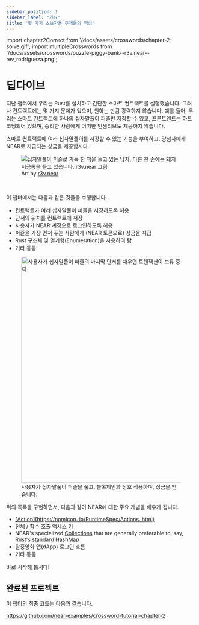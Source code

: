```yaml
---
sidebar_position: 1
sidebar_label: "개요"
title: "몇 가지 초보자용 주제들의 핵심"
---
```


import chapter2Correct from '/docs/assets/crosswords/chapter-2-solve.gif';
import multipleCrosswords from '/docs/assets/crosswords/puzzle-piggy-bank--r3v.near--rev_rodrigueza.png';

# 딥다이브

지난 챕터에서 우리는 Rust를 설치하고 간단한 스마트 컨트랙트를 실행했습니다. 그러나 컨트랙트에는 몇 가지 문제가 있으며, 원하는 만큼 강력하지 않습니다. 예를 들어, 우리는 스마트 컨트랙트에 하나의 십자말풀이 퍼즐만 저장할 수 있고, 프론트엔드는 하드코딩되어 있으며, 승리한 사람에게 어떠한 인센티브도 제공하지 않습니다.

스마트 컨트랙트에 여러 십자말풀이를 저장할 수 있는 기능을 부여하고, 당첨자에게 NEAR로 지급되는 상금을 제공합시다.

<figure>
    <img src={multipleCrosswords} alt="십자말풀이 퍼즐로 가득 찬 책을 들고 있는 남자, 다른 한 손에는 돼지 저금통을 들고 있습니다. r3v.near 그림"/>
    <figcaption className="full-width">Art by <a href="https://twitter.com/rev_rodrigueza" target="_blank">r3v.near</a></figcaption>
</figure>

<br/>

이 챕터에서는 다음과 같은 것들을 수행합니다.

- 컨트랙트가 여러 십자말풀이 퍼즐을 저장하도록 허용
- 단서의 위치를 컨트랙트에 저장
- 사용자가 NEAR 계정으로 로그인하도록 허용
- 퍼즐을 가장 먼저 푸는 사람에게 (NEAR 토큰으로) 상금을 지급
- Rust 구조체 및 열거형(Enumeration)을 사용하여 탐
- 기타 등등

<figure>
    <img src={chapter2Correct} width="600" alt="사용자가 십자말풀이 퍼즐의 마지막 단서를 채우면 트랜잭션이 보류 중이라는 오버레이가 나타납니다" />
    <figcaption>사용자가 십자말풀이 퍼즐을 풀고, 블록체인과 상호 작용하며, 상금을 받습니다.</figcaption>
</figure>

위의 목록을 구현하면서, 다음과 같이 NEAR에 대한 주요 개념을 배우게 됩니다.

- [[Action](https://nomicon. io/RuntimeSpec/Actions. html)](https://nomicon.io/RuntimeSpec/Actions.html)
- 전체 / 함수 호출 [액세스 키](https://docs.near.org/concepts/basics/account#access-keys)
- NEAR's specialized [Collections](../../../2.build/2.smart-contracts/anatomy/collections.md) that are generally preferable to, say, Rust's standard HashMap
- 탈중앙화 앱(dApp) 로그인 흐름
- 기타 등등

바로 시작해 봅시다!

## 완료된 프로젝트

이 챕터의 최종 코드는 다음과 같습니다.

https://github.com/near-examples/crossword-tutorial-chapter-2
